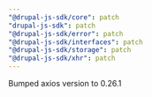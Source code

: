 ```yaml
---
"@drupal-js-sdk/core": patch
"drupal-js-sdk": patch
"@drupal-js-sdk/error": patch
"@drupal-js-sdk/interfaces": patch
"@drupal-js-sdk/storage": patch
"@drupal-js-sdk/xhr": patch
---
```


Bumped axios version to 0.26.1
